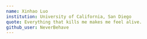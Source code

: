```yaml
---
name: Xinhao Luo
institution: University of California, San Diego  
quote: Everything that kills me makes me feel alive.
github_user: NeverBehave
---
```

